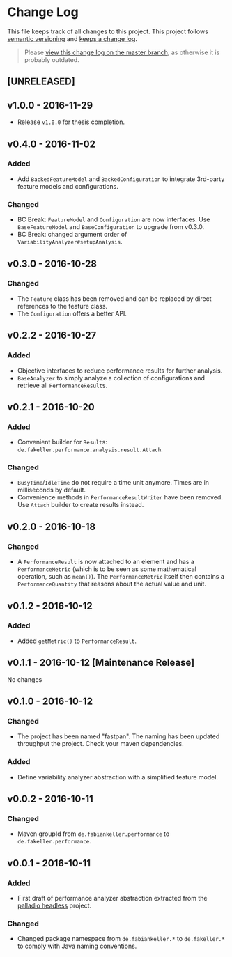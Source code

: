 # Change Log

This file keeps track of all changes to this project. This project follows [semantic versioning](http://semver.org/) and [keeps a change log](http://keepachangelog.com/).

> Please [view this change log on the master branch](https://github.com/DECLARE-Project/fastpan/blob/master/CHANGELOG.md), as otherwise it is probably outdated.


## [UNRELEASED]


## v1.0.0 - 2016-11-29

- Release `v1.0.0` for thesis completion.


## v0.4.0 - 2016-11-02

### Added
- Add `BackedFeatureModel` and `BackedConfiguration` to integrate 3rd-party feature models and configurations.

### Changed
- BC Break: `FeatureModel` and `Configuration` are now interfaces. Use `BaseFeatureModel` and `BaseConfiguration` to upgrade from v0.3.0.
- BC Break: changed argument order of `VariabilityAnalyzer#setupAnalysis`.


## v0.3.0 - 2016-10-28

### Changed
- The `Feature` class has been removed and can be replaced by direct references to the feature class.
- The `Configuration` offers a better API.


## v0.2.2 - 2016-10-27

### Added
- Objective interfaces to reduce performance results for further analysis.
- `BaseAnalyzer` to simply analyze a collection of configurations and retrieve all `PerformanceResult`s. 


## v0.2.1 - 2016-10-20

### Added
- Convenient builder for `Result`s: `de.fakeller.performance.analysis.result.Attach`.

### Changed
- `BusyTime`/`IdleTime` do not require a time unit anymore. Times are in milliseconds by default.
- Convenience methods in `PerformanceResultWriter` have been removed. Use `Attach` builder to create results instead.


## v0.2.0 - 2016-10-18

### Changed
- A `PerformanceResult` is now attached to an element and has a `PerformanceMetric` (which is to be seen as some mathematical operation, such as `mean()`). The `PerformanceMetric` itself then contains a `PerformanceQuantity` that reasons about the actual value and unit.


## v0.1.2 - 2016-10-12

### Added
- Added `getMetric()` to `PerformanceResult`.


## v0.1.1 - 2016-10-12 [Maintenance Release]

No changes


## v0.1.0 - 2016-10-12

### Changed
- The project has been named "fastpan". The naming has been updated throughput the project. Check your maven dependencies.

### Added
- Define variability analyzer abstraction with a simplified feature model.


## v0.0.2 - 2016-10-11

### Changed
- Maven groupId from `de.fabiankeller.performance` to `de.fakeller.performance`.


## v0.0.1 - 2016-10-11

### Added
- First draft of performance analyzer abstraction extracted from the [palladio headless](https://github.com/DECLARE-Project/palladio-headless) project.
 
### Changed
- Changed package namespace from `de.fabiankeller.*` to `de.fakeller.*` to comply with Java naming conventions.